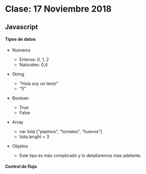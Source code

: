 # Clase: 17 Noviembre 2018

## Javascript

#### Tipos de datos

* Numeros
    * Enteros: 0, 1, 2
    * Naturales: 0,4

* String
    * "Hola soy un texto"
    * "5"

* Boolean
    * True
    * False
    
* Array
    * var lista ["pepinos", "tomates", "huevos"]
    * lista.lenght = 3

* Objetos
    * Este tipo es más complicado y lo detallaremos más adelante.


#### Control de flujo